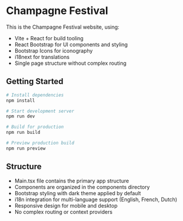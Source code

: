 # Champagne Festival

This is the Champagne Festival website, using:

- Vite + React for build tooling
- React Bootstrap for UI components and styling
- Bootstrap Icons for iconography
- i18next for translations
- Single page structure without complex routing

## Getting Started

```bash
# Install dependencies
npm install

# Start development server
npm run dev

# Build for production
npm run build

# Preview production build
npm run preview
```

## Structure

- Main.tsx file contains the primary app structure
- Components are organized in the components directory
- Bootstrap styling with dark theme applied by default
- i18n integration for multi-language support (English, French, Dutch)
- Responsive design for mobile and desktop
- No complex routing or context providers